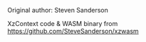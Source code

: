 Original author: Steven Sanderson

XzContext code & WASM binary from https://github.com/SteveSanderson/xzwasm
